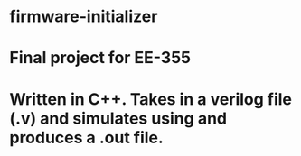 # firmware-initializer
# Final project for EE-355

# Written in C++. Takes in a verilog file (.v) and simulates using and produces a .out file.
